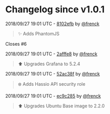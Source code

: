 # Changelog since v1.0.1

2018/09/27 19:01 UTC - [8102efb](https://github.com/hassio-addons/addon-grafana/commit/8102efbd3afbc93475c1b2d27f792764c1a906fe) by [@frenck](https://github.com/frenck)
> :sparkles: Adds PhantomJS

Closes #6 

2018/09/27 19:01 UTC - [2afffe8](https://github.com/hassio-addons/addon-grafana/commit/2afffe85957dca6616c2a388bb0fde7f834f01eb) by [@frenck](https://github.com/frenck)
> :arrow_up: Upgrades Grafana to 5.2.4 

2018/09/27 19:01 UTC - [52ac38f](https://github.com/hassio-addons/addon-grafana/commit/52ac38f702089c2b3817be1139e26be4b3706cb5) by [@frenck](https://github.com/frenck)
> :snowflake: Adds Hassio API security role 

2018/09/27 19:01 UTC - [ec9c285](https://github.com/hassio-addons/addon-grafana/commit/ec9c2859f357c2cb450a6de684d955027475298e) by [@frenck](https://github.com/frenck)
> :arrow_up: Upgrades Ubuntu Base image to 2.2.0 

